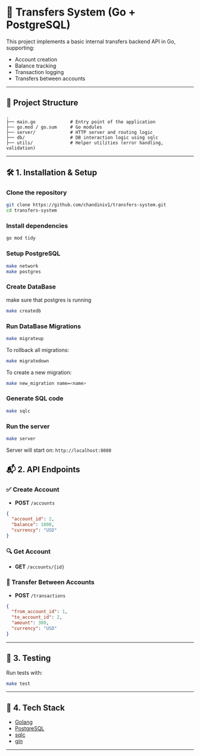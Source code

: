 # 🔐 Transfers System (Go + PostgreSQL)

This project implements a basic internal transfers backend API in Go, supporting:

- Account creation
- Balance tracking
- Transaction logging
- Transfers between accounts

---

## 📁 Project Structure

```
.
├── main.go             # Entry point of the application
├── go.mod / go.sum     # Go modules
├── server/             # HTTP server and routing logic
├── db/                 # DB interaction logic using sqlc
├── utils/              # Helper utilities (error handling, validation)

```

---

## 🛠️ 1. Installation & Setup

### Clone the repository

```bash
git clone https://github.com/chandiniv1/transfers-system.git
cd transfers-system
```

### Install dependencies

```bash
go mod tidy
```

### Setup PostgreSQL

```bash
make network
make postgres
```

### Create DataBase

make sure that postgres is running

```bash
make createdb
```

### Run DataBase Migrations

```bash
make migrateup
```

To rollback all migrations:

```bash
make migratedown
```

To create a new migration:

```bash
make new_migration name=<name>
```

### Generate SQL code

```bash
make sqlc
```

### Run the server

```bash
make server
```

Server will start on: `http://localhost:8080`


## 📬 2. API Endpoints

### ✅ Create Account

- **POST** `/accounts`
```json
{
  "account_id": 2,
  "balance": 1000,
  "currency": "USD"
}
```

### 🔍 Get Account

- **GET** `/accounts/{id}`

### 🔁 Transfer Between Accounts

- **POST** `/transactions`
```json
{
  "from_account_id": 1,
  "to_account_id": 2,
  "amount": 300,
  "currency": "USD"
}
```

---

## 🧪 3. Testing

Run tests with:

```bash
make test
```

---

## 📖 4. Tech Stack

- [Golang](https://golang.org/)
- [PostgreSQL](https://www.postgresql.org/)
- [sqlc](https://docs.sqlc.dev/)
- [gin](https://gin-gonic.com/en/docs/)

---
